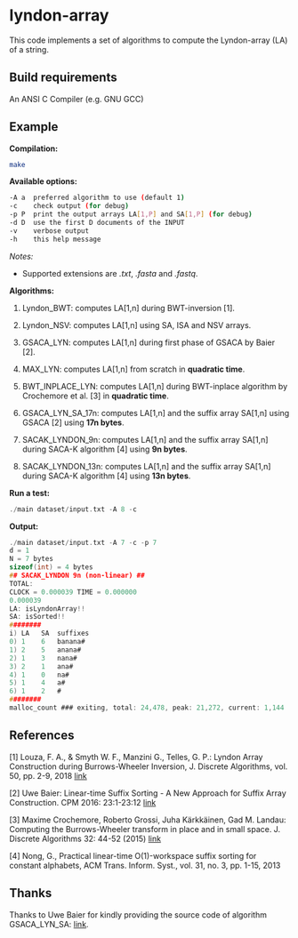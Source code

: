 # lyndon-array

This code implements a set of algorithms to compute the Lyndon-array (LA) of a string.

## Build requirements

An ANSI C Compiler (e.g. GNU GCC)

## Example

**Compilation:**

```sh
make
```

**Available options:**

```sh
-A a  preferred algorithm to use (default 1)
-c    check output (for debug)
-p P  print the output arrays LA[1,P] and SA[1,P] (for debug)
-d D  use the first D documents of the INPUT
-v    verbose output
-h    this help message
```
_Notes:_ 
- Supported extensions are _.txt_, _.fasta_ and _.fastq_.

**Algorithms:**

1. Lyndon_BWT: computes LA\[1,n\] during BWT-inversion \[1\].

2. Lyndon_NSV: computes LA\[1,n\] using SA, ISA and NSV arrays.

3. GSACA_LYN:  computes LA\[1,n\] during first phase of GSACA by Baier \[2\].

4. MAX_LYN: computes LA\[1,n\] from scratch in **quadratic time**.

5. BWT_INPLACE_LYN: computes LA\[1,n\] during BWT-inplace algorithm by Crochemore et al. \[3\] in **quadratic time**.

6. GSACA_LYN_SA_17n: computes LA\[1,n\] and the suffix array SA\[1,n\] using GSACA \[2\] using **17n bytes**.

7. SACAK_LYNDON_9n: computes LA\[1,n\] and the suffix array SA\[1,n\] during SACA-K algorithm \[4\] using **9n bytes**.

8. SACAK_LYNDON_13n: computes LA\[1,n\] and the suffix array SA\[1,n\] during SACA-K algorithm \[4\] using **13n bytes**.


**Run a test:**

```c
./main dataset/input.txt -A 8 -c
```

**Output:**

```c
./main dataset/input.txt -A 7 -c -p 7
d = 1
N = 7 bytes
sizeof(int) = 4 bytes
## SACAK_LYNDON 9n (non-linear) ##
TOTAL:
CLOCK = 0.000039 TIME = 0.000000
0.000039
LA: isLyndonArray!!
SA: isSorted!!
########
i) LA	SA	suffixes
0) 1	6	banana#
1) 2	5	anana#
2) 1	3	nana#
3) 2	1	ana#
4) 1	0	na#
5) 1	4	a#
6) 1	2	#
########
malloc_count ### exiting, total: 24,478, peak: 21,272, current: 1,144
```

## References

\[1\] 
Louza, F. A., & Smyth W. F., Manzini G., Telles, G. P.: Lyndon Array Construction during Burrows-Wheeler Inversion, J. Discrete Algorithms, vol. 50, pp. 2-9, 2018 [link](https://www.sciencedirect.com/science/article/pii/S1570866718301254)

\[2\] Uwe Baier: Linear-time Suffix Sorting - A New Approach for Suffix Array Construction. CPM 2016: 23:1-23:12 [link](https://doi.org/10.4230/LIPIcs.CPM.2016.23)

\[3\] Maxime Crochemore, Roberto Grossi, Juha Kärkkäinen, Gad M. Landau: Computing the Burrows-Wheeler transform in place and in small space. J. Discrete Algorithms 32: 44-52 (2015) [link](https://doi.org/10.1016/j.jda.2015.01.004)

\[4\] Nong, G., Practical linear-time O(1)-workspace suffix sorting for constant alphabets, ACM Trans. Inform. Syst., vol. 31, no. 3, pp. 1-15, 2013


## Thanks

Thanks to Uwe Baier for kindly providing the source code of algorithm GSACA_LYN_SA: [link](https://github.com/felipelouza/sacak-lyndon/tree/master/external/gsaca_cl).
